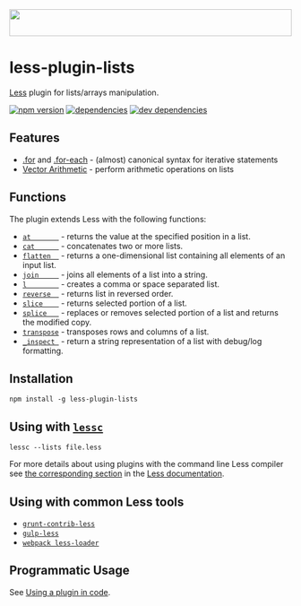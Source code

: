 <a href="#less-plugin-lists">
    <img src="https://cdn.rawgit.com/seven-phases-max/less-plugin-lists/1d76ab1b/docs/logo.svg" width="100%" height="48"/>
</a>

# less-plugin-lists
[Less](http://lesscss.org) plugin for lists/arrays manipulation.

[![npm version](https://badge.fury.io/js/less-plugin-lists.svg)](http://badge.fury.io/js/less-plugin-lists)
[![dependencies](https://david-dm.org/seven-phases-max/less-plugin-lists.svg)](https://david-dm.org/seven-phases-max/less-plugin-lists)
[![dev dependencies](https://david-dm.org/seven-phases-max/less-plugin-lists/dev-status.svg)](https://david-dm.org/seven-phases-max/less-plugin-lists#info=devDependencies)

## Features

* [.for](docs/for.md) and [.for-each](docs/for-each.md) - (almost) canonical syntax for iterative statements
* [Vector Arithmetic](docs/va.md) - perform arithmetic operations on lists

## Functions

The plugin extends Less with the following functions:
- [`at       `](docs/ref.md#at)        - returns the value at the specified position in a list.
- [`cat      `](docs/ref.md#cat)       - concatenates two or more lists.
- [`flatten  `](docs/ref.md#flatten)   - returns a one-dimensional list containing all elements of an input list.
- [`join     `](docs/ref.md#join)      - joins all elements of a list into a string.
- [`l        `](docs/ref.md#l)         - creates a comma or space separated list.
- [`reverse  `](docs/ref.md#reverse)   - returns list in reversed order.
- [`slice    `](docs/ref.md#slice)     - returns selected portion of a list.
- [`splice   `](docs/ref.md#splice)    - replaces or removes selected portion of a list and returns the modified copy.
- [`transpose`](docs/ref.md#transpose) - transposes rows and columns of a list.
- [`_inspect `](docs/ref.md#_inspect)  - return a string representation of a list with debug/log formatting.

## Installation

    npm install -g less-plugin-lists
    
## Using with [`lessc`](http://lesscss.org/usage/#command-line-usage)

    lessc --lists file.less
    
For more details about using plugins with the command line Less compiler see 
[the corresponding section](http://lesscss.org/usage/#plugins-how-do-i-use-a-plugin-command-line) 
in the [Less documentation](http://lesscss.org).

## Using with common Less tools

- [`grunt-contrib-less`](https://github.com/gruntjs/grunt-contrib-less#usage-examples)
- [`gulp-less`](https://github.com/plus3network/gulp-less#using-plugins)
- [`webpack less-loader`](https://webpack.js.org/loaders/less-loader/#plugins)

## Programmatic Usage

See [Using a plugin in code](http://lesscss.org/usage/#plugins-using-a-plugin-in-code).
